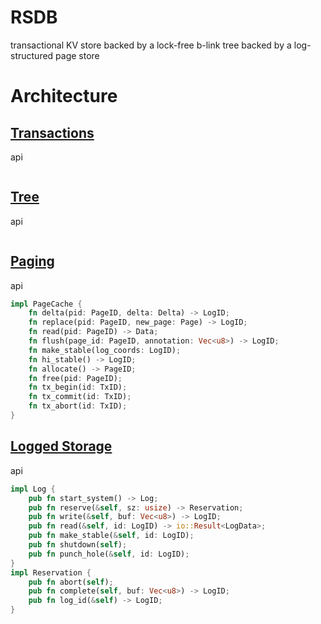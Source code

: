 # RSDB

transactional KV store backed by a lock-free b-link tree backed by a log-structured page store

# Architecture

## [Transactions](src/tx.rs)

api

```rust
```

## [Tree](src/tree.rs)

api

```rust
```

## [Paging](src/page.rs)

api

```rust
impl PageCache {
    fn delta(pid: PageID, delta: Delta) -> LogID;
    fn replace(pid: PageID, new_page: Page) -> LogID;
    fn read(pid: PageID) -> Data;
    fn flush(page_id: PageID, annotation: Vec<u8>) -> LogID;
    fn make_stable(log_coords: LogID);
    fn hi_stable() -> LogID;
    fn allocate() -> PageID;
    fn free(pid: PageID);
    fn tx_begin(id: TxID);
    fn tx_commit(id: TxID);
    fn tx_abort(id: TxID);
}
```

## [Logged Storage](src/log.rs)

api

```rust
impl Log {
    pub fn start_system() -> Log;
    pub fn reserve(&self, sz: usize) -> Reservation;
    pub fn write(&self, buf: Vec<u8>) -> LogID;
    pub fn read(&self, id: LogID) -> io::Result<LogData>;
    pub fn make_stable(&self, id: LogID);
    pub fn shutdown(self);
    pub fn punch_hole(&self, id: LogID);
}
impl Reservation {
    pub fn abort(self);
    pub fn complete(self, buf: Vec<u8>) -> LogID;
    pub fn log_id(&self) -> LogID;
}
```
